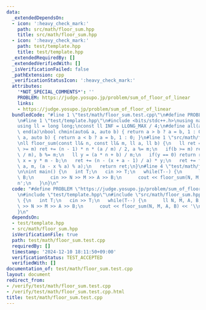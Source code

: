 ```yaml
---
data:
  _extendedDependsOn:
  - icon: ':heavy_check_mark:'
    path: src/math/floor_sum.hpp
    title: src/math/floor_sum.hpp
  - icon: ':heavy_check_mark:'
    path: test/template.hpp
    title: test/template.hpp
  _extendedRequiredBy: []
  _extendedVerifiedWith: []
  _isVerificationFailed: false
  _pathExtension: cpp
  _verificationStatusIcon: ':heavy_check_mark:'
  attributes:
    '*NOT_SPECIAL_COMMENTS*': ''
    PROBLEM: https://judge.yosupo.jp/problem/sum_of_floor_of_linear
    links:
    - https://judge.yosupo.jp/problem/sum_of_floor_of_linear
  bundledCode: "#line 1 \"test/math/floor_sum.test.cpp\"\n#define PROBLEM \"https://judge.yosupo.jp/problem/sum_of_floor_of_linear\"\
    \n#line 1 \"test/template.hpp\"\n#include <bits/stdc++.h>\nusing namespace std;\n\
    using ll = long long;\nconst ll INF = LLONG_MAX / 4;\n#define all(a) begin(a),\
    \ end(a)\nbool chmin(auto& a, auto b) { return a > b ? a = b, 1 : 0; }\nbool chmax(auto&\
    \ a, auto b) { return a < b ? a = b, 1 : 0; }\n#line 1 \"src/math/floor_sum.hpp\"\
    \nll floor_sum(const ll& n, const ll& m, ll a, ll b) {\n   ll ret = 0;\n   if(a\
    \ >= m) ret += (n - 1) * n * (a / m) / 2, a %= m;\n   if(b >= m) ret += n * (b\
    \ / m), b %= m;\n   ll y = (a * n + b) / m;\n   if(y == 0) return ret;\n   ll\
    \ x = y * m - b;\n   ret += (n - (x + a - 1) / a) * y;\n   ret += floor_sum(y,\
    \ a, m, (a - x % a) % a);\n   return ret;\n}\n#line 4 \"test/math/floor_sum.test.cpp\"\
    \n\nint main() {\n   int T;\n   cin >> T;\n   while(T--) {\n      ll N, M, A,\
    \ B;\n      cin >> N >> M >> A >> B;\n      cout << floor_sum(N, M, A, B) << '\\\
    n';\n   }\n}\n"
  code: "#define PROBLEM \"https://judge.yosupo.jp/problem/sum_of_floor_of_linear\"\
    \n#include \"test/template.hpp\"\n#include \"src/math/floor_sum.hpp\"\n\nint main()\
    \ {\n   int T;\n   cin >> T;\n   while(T--) {\n      ll N, M, A, B;\n      cin\
    \ >> N >> M >> A >> B;\n      cout << floor_sum(N, M, A, B) << '\\n';\n   }\n\
    }\n"
  dependsOn:
  - test/template.hpp
  - src/math/floor_sum.hpp
  isVerificationFile: true
  path: test/math/floor_sum.test.cpp
  requiredBy: []
  timestamp: '2024-12-10 18:11:50+09:00'
  verificationStatus: TEST_ACCEPTED
  verifiedWith: []
documentation_of: test/math/floor_sum.test.cpp
layout: document
redirect_from:
- /verify/test/math/floor_sum.test.cpp
- /verify/test/math/floor_sum.test.cpp.html
title: test/math/floor_sum.test.cpp
---
```

